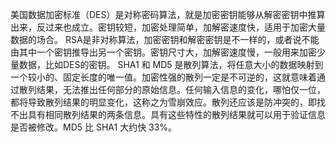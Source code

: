 
美国数据加密标准（DES）是对称密码算法，就是加密密钥能够从解密密钥中推算出来，反过来也成立。密钥较短，加密处理简单，加解密速度快，适用于加密大量数据的场合。
RSA是非对称算法，加密密钥和解密密钥是不一样的，或者说不能由其中一个密钥推导出另一个密钥。密钥尺寸大，加解密速度慢，一般用来加密少量数据，比如DES的密钥。
SHA1 和 MD5 是散列算法，将任意大小的数据映射到一个较小的、固定长度的唯一值。加密性强的散列一定是不可逆的，这就意味着通过散列结果，无法推出任何部分的原始信息。任何输入信息的变化，哪怕仅一位，都将导致散列结果的明显变化，这称之为雪崩效应。散列还应该是防冲突的，即找不出具有相同散列结果的两条信息。具有这些特性的散列结果就可以用于验证信息是否被修改。MD5 比 SHA1 大约快 33%。
